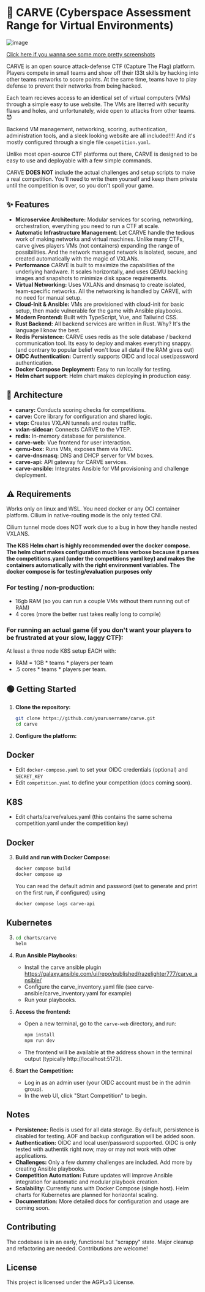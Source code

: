 # 🎃 CARVE (Cyberspace Assessment Range for Virtual Environments)
![image](https://github.com/user-attachments/assets/12919fa8-9670-470e-a940-66ec9aa0d0fd)

[Click here if you wanna see some more pretty screenshots](https://github.com/RazeLighter777/carve/wiki)

CARVE is an open source attack-defense CTF (Capture The Flag) platform. Players compete in small teams and show off their l33t skills by hacking into other teams networks to score points. At the same time, teams have to play defense to prevent their networks from being hacked.

Each team recieves access to an identical set of virtual computers (VMs) through a simple easy to use website. The VMs are literred with security flaws and holes, and unfortunately, wide open to attacks from other teams.😈 

Backend VM management, networking, scoring, authentication, administration tools, and a sleek looking website are all included!!!! And it's mostly configured through a single file `competition.yaml`.

Unlike most open-source CTF platforms out there, CARVE is designed to be easy to use and deployable with a few simple commands.

CARVE **DOES NOT** include the actual challenges and setup scripts to make a real competition. You'll need to write them yourself and keep them private until the competition is over, so you don't spoil your game.
## ✨ Features

- **Microservice Architecture:** Modular services for scoring, networking, orchestration, everything you need to run a CTF at scale.
- **Automatic Infrastructure Management**: Let CARVE handle the tedious work of making networks and virtual machines. Unlike many CTFs, carve gives players VMs (not containers) expanding the range of possibilities. And the network managed network is isolated, secure, and created automatically with the magic of VXLANs. 
- **Performance** CARVE is built to maximize the capabilities of the underlying hardware. It scales horizontally, and uses QEMU backing images and snapshots to minimize disk space requirements.
- **Virtual Networking:** Uses VXLANs and dnsmasq to create isolated, team-specific networks. All the networking is handled by CARVE, with no need for manual setup.
- **Cloud-Init & Ansible:** VMs are provisioned with cloud-init for basic setup, then made vulnerable for the game with Ansible playbooks.
- **Modern Frontend:** Built with TypeScript, Vue, and Tailwind CSS.
- **Rust Backend:** All backend services are written in Rust. Why? It's the language I know the best.
- **Redis Persistence:** CARVE uses redis as the sole database / backend communication tool. Its easy to deploy and makes everything snappy. (and contrary to popular belief won't lose all data if the RAM gives out)
- **OIDC Authentication:** Currently supports OIDC and local user/password authentication.
- **Docker Compose Deployment:** Easy to run locally for testing.
- **Helm chart support:** Helm chart makes deploying in production easy. 

## 🧱 Architecture

- **canary:** Conducts scoring checks for competitions.
- **carve:** Core library for configuration and shared logic.
- **vtep:** Creates VXLAN tunnels and routes traffic.
- **vxlan-sidecar:** Connects CARVE to the VTEP.
- **redis:** In-memory database for persistence.
- **carve-web:** Vue frontend for user interaction.
- **qemu-box:** Runs VMs, exposes them via VNC.
- **carve-dnsmasq:** DNS and DHCP server for VM boxes.
- **carve-api:** API gateway for CARVE services.
- **carve-ansible:** Integrates Ansible for VM provisioning and challenge deployment.
## ⚠️ Requirements
Works only on linux and WSL. You need docker or any OCI container platform. Cilium in native-routing mode is the only tested CNI. 

Cilium tunnel mode does NOT work due to a bug in how they handle nested VXLANS. 

**The K8S Helm chart is highly recommended over the docker compose. The helm chart makes configuration much less verbose because it parses the competitions.yaml (under the competitions yaml key) and makes the containers automatically with the right environment variables. The docker compose is for testing/evaluation purposes only**
### For testing / non-production:
- 16gb RAM (so you can run a couple VMs without them running out of RAM)
- 4 cores (more the better rust takes really long to compile)
### For running an actual game (if you don't want your players to be frustrated at your slow, laggy CTF):
At least a three node K8S setup EACH with:
- RAM = 1GB * teams * players per team
-  .5 cores * teams * players per team. 

## 🟢 Getting Started

1. **Clone the repository:**
   ```bash
   git clone https://github.com/yourusername/carve.git
   cd carve
   ```

2. **Configure the platform:**
## Docker
   - Edit `docker-compose.yaml` to set your OIDC credentials (optional) and `SECRET_KEY`
   - Edit `competition.yaml` to define your competition (docs coming soon).
## K8S
   - Edit charts/carve/values.yaml (this contains the same schema competition.yaml under the competition key)
## Docker
3. **Build and run with Docker Compose:**
   ```bash
   docker compose build
   docker compose up
   ```
   You can read the default admin and password (set to generate and print on the first run, if configured) using
   ```bash
   docker compose logs carve-api
   ```
## Kubernetes
3. ```bash
   cd charts/carve
   helm 
5. **Run Ansible Playbooks:**
   - Install the carve ansible plugin https://galaxy.ansible.com/ui/repo/published/razelighter777/carve_ansible/
   - Configure the carve_inventory.yaml file (see carve-ansible/carve_inventory.yaml for example)
   - Run your playbooks. 
6. **Access the frontend:**
   - Open a new terminal, go to the `carve-web` directory, and run:
     ```bash
     npm install
     npm run dev
     ```
   - The frontend will be available at the address shown in the terminal output (typically http://localhost:5173).

7. **Start the Competition:**
   - Log in as an admin user (your OIDC account must be in the admin group).
   - In the web UI, click "Start Competition" to begin.



## Notes

- **Persistence:** Redis is used for all data storage. By default, persistence is disabled for testing. AOF and backup configuration will be added soon.
- **Authentication:** OIDC and local user/password supported. OIDC is only tested with authentik right now, may or may not work with other applications.
- **Challenges:** Only a few dummy challenges are included. Add more by creating Ansible playbooks.
- **Competition Automation:** Future updates will improve Ansible integration for automatic and modular playbook creation.
- **Scalability:** Currently runs with Docker Compose (single host). Helm charts for Kubernetes are planned for horizontal scaling.
- **Documentation:** More detailed docs for configuration and usage are coming soon.

## Contributing

The codebase is in an early, functional but "scrappy" state. Major cleanup and refactoring are needed. Contributions are welcome!

## License

This project is licensed under the AGPLv3 License.
